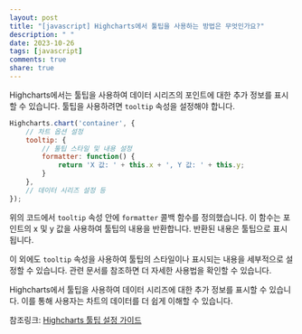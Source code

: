```yaml
---
layout: post
title: "[javascript] Highcharts에서 툴팁을 사용하는 방법은 무엇인가요?"
description: " "
date: 2023-10-26
tags: [javascript]
comments: true
share: true
---
```


Highcharts에서는 툴팁을 사용하여 데이터 시리즈의 포인트에 대한 추가 정보를 표시할 수 있습니다. 툴팁을 사용하려면 `tooltip` 속성을 설정해야 합니다.

```javascript
Highcharts.chart('container', {
    // 차트 옵션 설정
    tooltip: {
        // 툴팁 스타일 및 내용 설정
        formatter: function() {
            return 'X 값: ' + this.x + ', Y 값: ' + this.y;
        }
    },
    // 데이터 시리즈 설정 등
});
```

위의 코드에서 `tooltip` 속성 안에 `formatter` 콜백 함수를 정의했습니다. 이 함수는 포인트의 x 및 y 값을 사용하여 툴팁의 내용을 반환합니다. 반환된 내용은 툴팁으로 표시됩니다.

이 외에도 `tooltip` 속성을 사용하여 툴팁의 스타일이나 표시되는 내용을 세부적으로 설정할 수 있습니다. 관련 문서를 참조하면 더 자세한 사용법을 확인할 수 있습니다.

Highcharts에서 툴팁을 사용하여 데이터 시리즈에 대한 추가 정보를 표시할 수 있습니다. 이를 통해 사용자는 차트의 데이터를 더 쉽게 이해할 수 있습니다.

참조링크: [Highcharts 툴팁 설정 가이드](https://api.highcharts.com/highcharts/tooltip)